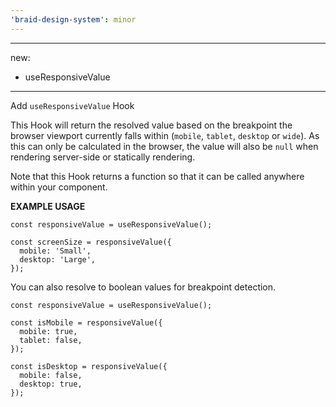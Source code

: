 ```yaml
---
'braid-design-system': minor
---
```


---
new:
  - useResponsiveValue
---

Add `useResponsiveValue` Hook

This Hook will return the resolved value based on the breakpoint the browser viewport currently falls within (`mobile`, `tablet`, `desktop` or `wide`). As this can only be calculated in the browser, the value will also be `null` when rendering server-side or statically rendering.

Note that this Hook returns a function so that it can be called anywhere within your component.

**EXAMPLE USAGE**

```tsx
const responsiveValue = useResponsiveValue();

const screenSize = responsiveValue({
  mobile: 'Small',
  desktop: 'Large',
});
```

You can also resolve to boolean values for breakpoint detection.

```tsx
const responsiveValue = useResponsiveValue();

const isMobile = responsiveValue({
  mobile: true,
  tablet: false,
});

const isDesktop = responsiveValue({
  mobile: false,
  desktop: true,
});
```
